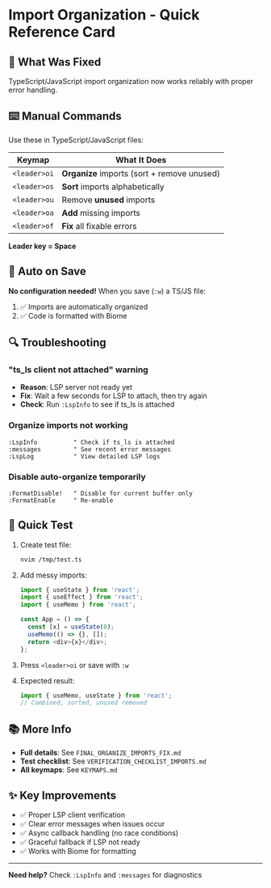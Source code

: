 # Import Organization - Quick Reference Card

## 🎯 What Was Fixed

TypeScript/JavaScript import organization now works reliably with proper error handling.

## ⌨️ Manual Commands

Use these in TypeScript/JavaScript files:

| Keymap | What It Does |
|--------|--------------|
| `<leader>oi` | **Organize** imports (sort + remove unused) |
| `<leader>os` | **Sort** imports alphabetically |
| `<leader>ou` | Remove **unused** imports |
| `<leader>oa` | **Add** missing imports |
| `<leader>of` | **Fix** all fixable errors |

**Leader key = Space**

## 💾 Auto on Save

**No configuration needed!** When you save (`:w`) a TS/JS file:

1. ✅ Imports are automatically organized
2. ✅ Code is formatted with Biome

## 🔍 Troubleshooting

### "ts_ls client not attached" warning
- **Reason**: LSP server not ready yet
- **Fix**: Wait a few seconds for LSP to attach, then try again
- **Check**: Run `:LspInfo` to see if ts_ls is attached

### Organize imports not working
```vim
:LspInfo          " Check if ts_ls is attached
:messages         " See recent error messages  
:LspLog           " View detailed LSP logs
```

### Disable auto-organize temporarily
```vim
:FormatDisable!   " Disable for current buffer only
:FormatEnable     " Re-enable
```

## 🧪 Quick Test

1. Create test file:
   ```bash
   nvim /tmp/test.ts
   ```

2. Add messy imports:
   ```typescript
   import { useState } from 'react';
   import { useEffect } from 'react';
   import { useMemo } from 'react';
   
   const App = () => {
     const [x] = useState(0);
     useMemo(() => {}, []);
     return <div>{x}</div>;
   };
   ```

3. Press `<leader>oi` or save with `:w`

4. Expected result:
   ```typescript
   import { useMemo, useState } from 'react';
   // Combined, sorted, unused removed
   ```

## 📚 More Info

- **Full details**: See `FINAL_ORGANIZE_IMPORTS_FIX.md`
- **Test checklist**: See `VERIFICATION_CHECKLIST_IMPORTS.md`
- **All keymaps**: See `KEYMAPS.md`

## ✨ Key Improvements

- ✅ Proper LSP client verification
- ✅ Clear error messages when issues occur
- ✅ Async callback handling (no race conditions)
- ✅ Graceful fallback if LSP not ready
- ✅ Works with Biome for formatting

---

**Need help?** Check `:LspInfo` and `:messages` for diagnostics
